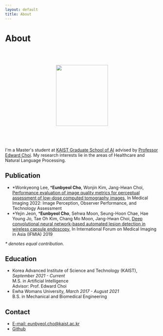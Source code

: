 ```yaml
---
layout: default
title: About
---
```


<!-- <div class="post"> -->
<div>
	<h1 class="pageTitle">About</h1>
	<img src="{{ '/assets/img/photo.jpg' }}" alt="" style="display: block; margin: 70px auto; width:170px; height:200px;">
	<p class="intro">I'm a Master's student at <a href="https://gsai.kaist.ac.kr">KAIST Graduate School of AI</a> advised by <a href="https://mp2893.com">Professor Edward Choi</a>. My research interests lie in the areas of Healthcare and Natural Language Processing.</p>
	<h2>Publication</h2>
	<ul>
	<li>
		*Wonkyeong Lee, *<b>Eunbyeol Cho</b>, Wonjin Kim, Jang-Hwan Choi, <a href="https://www.spiedigitallibrary.org/conference-proceedings-of-spie/12035/0000/Performance-evaluation-of-image-quality-metrics-for-perceptual-assessment-of/10.1117/12.2612541.short?SSO=1">Performance evaluation of image quality metrics for perceptual assessment of low-dose computed tomography images</a>, In Medical Imaging 2022: Image Perception, Observer Performance, and Technology Assessment
	</li><li>
		*Yejin Jeon, *<b>Eunbyeol Cho</b>, Sehwa Moon, Seung-Hoon Chae, Hae Young Jo, Tae Oh Kim, Chang Mo Moon, Jang-Hwan Choi, <a href="https://www.spiedigitallibrary.org/conference-proceedings-of-spie/11050/110501N/Deep-convolutional-neural-network-based-automated-lesion-detection-in-wireless/10.1117/12.2522159.short">Deep convolutional neural network-based automated lesion detection in wireless capsule endoscopy</a>, In International Forum on Medical Imaging in Asia (IFMIA) 2019
	</li>
	</ul>
	<i>* denotes equal contribution.</i>
	<h2>Education</h2>
	<ul>
  		<li>Korea Advanced Institute of Science and Technology (KAIST), <i>September 2021 - Current</i>
		<br>M.S. in Artificial Intelligence
		<br>Advisor: Prof. Edward Choi</li>
		<li>Ewha Womans University, <i>March 2017 - August 2021</i>
		<br>B.S. in Mechanical and Biomedical Engineering</li>
  	</ul>
	<h2>Contact</h2>
	<ul>
  		<li><a href="mailto:eunbyeol.cho@kaist.ac.kr">E-mail: eunbyeol.cho@kaist.ac.kr</a></li>
		<li><a href="http://github.com/eunbyeol-cho">Github</a></li>
		<!-- <li><a href="https://www.linkedin.com/in/eunbyeol-cho">Linkedin</a></li> -->
  	</ul>
</div>


